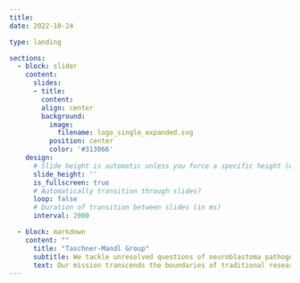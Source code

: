 ```yaml
---
title:
date: 2022-10-24

type: landing

sections:
  - block: slider
    content:
      slides:
      - title: 
        content: 
        align: center
        background:
          image:
            filename: logo_single_expanded.svg
          position: center
          color: '#313066'
    design:
      # Slide height is automatic unless you force a specific height (e.g. '400px')
      slide_height: ''
      is_fullscreen: true
      # Automatically transition through slides?
      loop: false
      # Duration of transition between slides (in ms)
      interval: 2000

  - block: markdown
    content: ""
      title: "Taschner-Mandl Group"
      subtitle: We tackle unresolved questions of neuroblastoma pathogenesis and develop new diagnostic and therapeutic approaches to facilitate precision medicine for children with malignant tumors.
      text: Our mission transcends the boundaries of traditional research. By integrating biological expertise with advanced computational methods, we delve deep into the genetic and molecular landscape of neuroblastoma. Our commitment to innovation fuels our quest for breakthroughs that can lead to more effective treatments and ultimately, cures. As you navigate through our site, we invite you to explore the dynamic work of our passionate researchers, the promising projects underway, and the impactful discoveries that have stemmed from the intersection of biology and computer science. Join us on this journey of exploration, hope, and relentless determination to make a difference in the lives of those affected by neuroblastoma. Whether you're a student, a fellow researcher, or someone whose life has been touched by neuroblastoma, we welcome your interest and support. Together, we can shed light on this condition and forge a path towards a brighter, healthier future.
---
```

